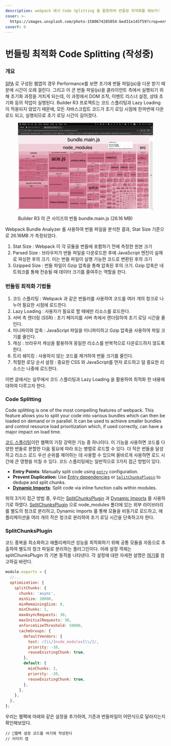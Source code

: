 ```yaml
---
description: webpack 에서 Code Splitting 을 활용하여 번들링 최적화를 해보자!
cover: >-
  https://images.unsplash.com/photo-1580674285054-bed31e145f59?crop=entropy&cs=srgb&fm=jpg&ixid=M3wxOTcwMjR8MHwxfHNlYXJjaHwxfHxwYWNrYWdlfGVufDB8fHx8MTcyMTAwMTc1N3ww&ixlib=rb-4.0.3&q=85
coverY: 0
---
```


# 번들링 최적화 Code Splitting (작성중)

### 개요

[SPA](https://developer.mozilla.org/en-US/docs/Glossary/SPA) 로 구성된 웹앱의 경우 Performance를 보면 초기에 번들 파일(js)을 다운 받기 때문에 시간이 오래 걸린다. 그리고 이 큰 번들 파일(js)을 클라이언트 측에서 실행되기 위해 초기화 과정을 거치게 되는데, 이 과정에서 DOM 조작, 이벤트 리스너 설정, 상태 초기화 등의 작업이 실행된다. Builder R3 프로젝트는 코드 스플리팅과 Lazy Loading 이 적용되지 않았기 때문에, 모든 자바스크립트 코드가 초기 로딩 시점에 한꺼번에 다운로드 되고, 실행되므로 초기 로딩 시간이 길어졌다.

<figure><img src="../.gitbook/assets/image (19).png" alt=""><figcaption><p>Builder R3 의 큰 사이즈의 번들 bundle.main.js (26.16 MB)</p></figcaption></figure>

Webpack Bundle Analyzer 를 사용하여 번들 파일을 분석한 결과, Stat Size 기준으로 26.16MB 가 측정되었다.

1. Stat Size : Webpack 이 각 모듈을 번들에 포함하기 전에 측정한 원본 크기
2. Parsed Size : 브라우저가 번들 파일을 다운로드한 후에 JavaScript 엔진이 실제로 파싱한 후의 크기. 이는 번들 파일이 실행 가능한 코드로 변환된 후의 크기
3. Gzipped Size : 번들 파일이 Gzip 압축을 통해 압축된 후의 크기. Gzip 압축은 네트워크를 통해 전송될 때 데이터 크기를 줄여주는 역할을 한다.

### 번들링 최적화 기법들 <a href="#bundle-analyzer" id="bundle-analyzer"></a>

1. 코드 스플리팅 : Webpack 과 같은 번들러를 사용하여 코드를 여러 개의 청크로 나누어 필요한 시점에 로드한다.
2. Lazy Loading : 사용자가 필요로 할 때에만 리소스를 로드한다.
3. 서버 측 렌더링 (SSR) : 초기 페이지를 서버 측에서 렌더링하여 초기 로딩 시간을 줄인다.
4. 미니파이와 압축 : JavaScript 파일을 미니파이하고 Gzip 압축을 사용하여 파일 크기를 줄인다.
5. 캐싱 : 브라우저 캐싱을 활용하여 동일한 리소스를 반복적으로 다운로드하지 않도록 한다.
6. 트리 쉐이킹 : 사용하지 않는 코드를 제거하여 번들 크기를 줄인다.
7. 적절한 로딩 순서 설정 : 중요한 CSS 와 JavaScript를 먼저 로드하고 덜 중요한 리소스는 나중에 로드한다.

이번 글에서는 실무에서 코드 스플리팅과 Lazy Loading 을 활용하여 최적화 한 내용에 대하여 다루고자 한다.



### Code Splitting

Code splitting is one of the most compelling features of webpack. This feature allows you to split your code into various bundles which can then be loaded on demand or in parallel. It can be used to achieve smaller bundles and control resource load prioritization which, if used correctly, can have a major impact on load time.

[코드 스플리팅](https://webpack.js.org/guides/code-splitting/)이란 웹팩의 가장 강력한 기능 중 하나이다. 이 기능을 사용하면 코드를 다양한 번들로 분할한 다음 필요에 따라 또는 병렬로 로드할 수 있다. 더 작은 번들을 달성하고 리소스 로드 우선 순위를 제어하는 데 사용할 수 있으며 올바르게 사용하면 로드 시간에 큰 영향을 미칠 수 있다. 코드 스플리팅에는 일반적으로 3가지 접근 방법이 있다.

* **Entry Points**: Manually split code using [`entry`](https://webpack.js.org/configuration/entry-context) configuration.
* **Prevent Duplication**: Use [Entry dependencies](https://webpack.js.org/configuration/entry-context/#dependencies) or [`SplitChunksPlugin`](https://webpack.js.org/plugins/split-chunks-plugin/) to dedupe and split chunks.
* [**Dynamic Imports**](https://webpack.js.org/guides/code-splitting/#dynamic-imports): Split code via inline function calls within modules.

위의 3가지 접근 방법 중, 우리는 [SplitChunksPlugin](https://webpack.js.org/plugins/split-chunks-plugin/) 과 [Dynamic Imports](https://webpack.kr/guides/code-splitting/#dynamic-imports)  를 사용하기로 하였다. [SplitChunksPlugin](https://webpack.kr/guides/code-splitting/#splitchunksplugin) 으로 node\_modules 폴더에 있는 외부 라이브러리를 별도의 청크로 분리하고, Dynamic Imports 를 통해 모듈을 비동기로 로드하고, 애플리케이션을 여러 개의 작은 청크로 분리하여 초기 로딩 시간을 단축하고자 한다.&#x20;



### SplitChunksPlugin

코드 중복을 최소화하고 애플리케이션 성능을 최적화하기 위해 공통 모듈을 자동으로 추출하여 별도의 청크 파일로 분리하는 플러그인이다. 아래 설정 객체는 splitChunksPlugin 의 기본 동작을 나타낸다. 각 설정에 대한 자세한 설명은 [여기](https://webpack.kr/plugins/split-chunks-plugin/#optimizationsplitchunks)를 참고하길 바란다.

```javascript
module.exports = {
  //...
  optimization: {
    splitChunks: {
      chunks: 'async',
      minSize: 20000,
      minRemainingSize: 0, 
      minChunks: 1,
      maxAsyncRequests: 30,
      maxInitialRequests: 30,
      enforceSizeThreshold: 50000,
      cacheGroups: {
        defaultVendors: {
          test: /[\\/]node_modules[\\/]/,
          priority: -10,
          reuseExistingChunk: true,
        },
        default: {
          minChunks: 2,
          priority: -20,
          reuseExistingChunk: true,
        },
      },
    },
  },
};
```

우리는 웹팩에 아래와 같은 설정을 추가하여, 기존과 번들파일이 어떤식으로 달라지는지 확인해보았다.

```
// 웹팩 설정 코드를 여기에 작성한다
// 이미지 캡
```











